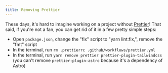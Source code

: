 ```yaml
---
title: Removing Prettier
---
```


These days, it's hard to imagine working on a project without [Prettier](https://prettier.io/)! That said, if you're not a fan, you can get rid of it in a few pretty simple steps:

- Open `package.json`, change the "fix" script to "yarn lint:fix,", remove the "fmt" script
- In the terminal, run `rm .prettierrc .github/workflows/prettier.yml`
- In the terminal, run `yarn remove prettier prettier-plugin-tailwindcss` (you can't remove `prettier-plugin-astro` because it's a dependency of Astro)
